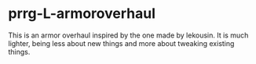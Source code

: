 # prrg-L-armoroverhaul
This is an armor overhaul inspired by the one made by lekousin. It is much lighter, being less about new things and more about tweaking existing things.
